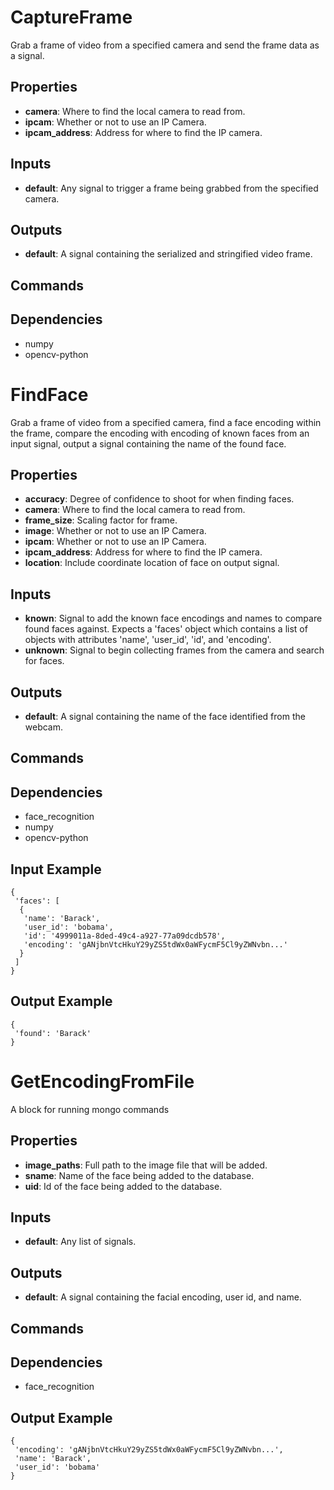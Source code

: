 CaptureFrame
============
Grab a frame of video from a specified camera and send the frame data as a signal.

Properties
----------
- **camera**: Where to find the local camera to read from.
- **ipcam**: Whether or not to use an IP Camera.
- **ipcam_address**: Address for where to find the IP camera.

Inputs
------
- **default**: Any signal to trigger a frame being grabbed from the specified camera.

Outputs
-------
- **default**: A signal containing the serialized and stringified video frame.

Commands
--------

Dependencies
------------
- numpy
- opencv-python

FindFace
========
Grab a frame of video from a specified camera, find a face encoding within the frame, compare the encoding with encoding of known faces from an input signal, output a signal containing the name of the found face.

Properties
----------
- **accuracy**: Degree of confidence to shoot for when finding faces.
- **camera**: Where to find the local camera to read from.
- **frame_size**: Scaling factor for frame.
- **image**: Whether or not to use an IP Camera.
- **ipcam**: Whether or not to use an IP Camera.
- **ipcam_address**: Address for where to find the IP camera.
- **location**: Include coordinate location of face on output signal.

Inputs
------
- **known**: Signal to add the known face encodings and names to compare found faces against. Expects a 'faces' object which contains a list of objects with attributes 'name', 'user_id', 'id', and 'encoding'.
- **unknown**: Signal to begin collecting frames from the camera and search for faces.

Outputs
-------
- **default**: A signal containing the name of the face identified from the webcam.

Commands
--------

Dependencies
------------
- face_recognition
- numpy
- opencv-python

Input Example
-------------
```
{
 'faces': [
  {
   'name': 'Barack',
   'user_id': 'bobama',
   'id': '4999011a-8ded-49c4-a927-77a09dcdb578',
   'encoding': 'gANjbnVtcHkuY29yZS5tdWx0aWFycmF5Cl9yZWNvbn...'
  }
 ]
}
```

Output Example
--------------
```
{
 'found': 'Barack'
}
```


GetEncodingFromFile
===================
A block for running mongo commands

Properties
----------
- **image_paths**: Full path to the image file that will be added.
- **sname**: Name of the face being added to the database.
- **uid**: Id of the face being added to the database.

Inputs
------
- **default**: Any list of signals.

Outputs
-------
- **default**: A signal containing the facial encoding, user id, and name.

Commands
--------

Dependencies
------------
- face_recognition

Output Example
--------------
```
{
 'encoding': 'gANjbnVtcHkuY29yZS5tdWx0aWFycmF5Cl9yZWNvbn...',
 'name': 'Barack',
 'user_id': 'bobama'
}
```
